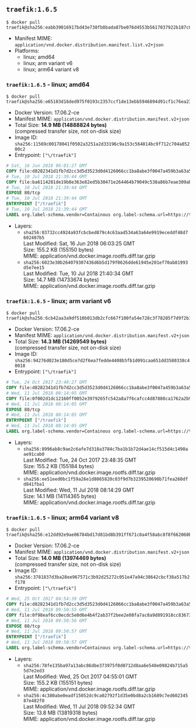 ## `traefik:1.6.5`

```console
$ docker pull traefik@sha256:eabb39016917bd43e738fb8bada87be076d4553b5617037922b187c0a656f4a4
```

-	Manifest MIME: `application/vnd.docker.distribution.manifest.list.v2+json`
-	Platforms:
	-	linux; amd64
	-	linux; arm variant v6
	-	linux; arm64 variant v8

### `traefik:1.6.5` - linux; amd64

```console
$ docker pull traefik@sha256:e65103d16ded975f0193c2357ccf1de13ebb5946894d91cf1c76ea23033d0476
```

-	Docker Version: 17.06.2-ce
-	Manifest MIME: `application/vnd.docker.distribution.manifest.v2+json`
-	Total Size: **14.9 MB (14888824 bytes)**  
	(compressed transfer size, not on-disk size)
-	Image ID: `sha256:11569c00178041f0502a3251a2d33196c9a153c564814bc9f712c704a85200c2`
-	Entrypoint: `["\/traefik"]`

```dockerfile
# Sat, 16 Jun 2018 06:01:27 GMT
COPY file:d8282341d1fb7d2cc3d5d3523d0d4126066cc1ba8abe3f0047a459b3a63a5653 in /etc/ssl/certs/ 
# Tue, 10 Jul 2018 21:39:44 GMT
COPY file:ba6114281de19b8e363e82ed5b30471e264464b79049c538a86b7eae309ab46e in / 
# Tue, 10 Jul 2018 21:39:44 GMT
EXPOSE 80/tcp
# Tue, 10 Jul 2018 21:39:44 GMT
ENTRYPOINT ["/traefik"]
# Tue, 10 Jul 2018 21:39:44 GMT
LABEL org.label-schema.vendor=Containous org.label-schema.url=https://traefik.io org.label-schema.name=Traefik org.label-schema.description=A modern reverse-proxy org.label-schema.version=v1.6.5 org.label-schema.docker.schema-version=1.0
```

-	Layers:
	-	`sha256:03732cc4924a93fcbcbed879c4c63aad534a63a64e9919eceddf48d7602407b5`  
		Last Modified: Sat, 16 Jun 2018 06:03:25 GMT  
		Size: 155.2 KB (155150 bytes)  
		MIME: application/vnd.docker.image.rootfs.diff.tar.gzip
	-	`sha256:6023e30b264079307436d6b5d179f0626dde61945e201ef70ab81993d5e7ee15`  
		Last Modified: Tue, 10 Jul 2018 21:40:34 GMT  
		Size: 14.7 MB (14733674 bytes)  
		MIME: application/vnd.docker.image.rootfs.diff.tar.gzip

### `traefik:1.6.5` - linux; arm variant v6

```console
$ docker pull traefik@sha256:6cb42aa3a9df510b013db2cfc667f100fa54e728c3f78205f7d9f2b1030e30b2
```

-	Docker Version: 17.06.2-ce
-	Manifest MIME: `application/vnd.docker.distribution.manifest.v2+json`
-	Total Size: **14.3 MB (14269549 bytes)**  
	(compressed transfer size, not on-disk size)
-	Image ID: `sha256:94276d023e180d5ce7d2f6ea7fedde4408b5fb1d091caa651dd3580338c40018`
-	Entrypoint: `["\/traefik"]`

```dockerfile
# Tue, 24 Oct 2017 23:48:27 GMT
COPY file:d8282341d1fb7d2cc3d5d3523d0d4126066cc1ba8abe3f0047a459b3a63a5653 in /etc/ssl/certs/ 
# Wed, 11 Jul 2018 08:14:05 GMT
COPY file:0f002d1dc12160ff0052e3979265fc542a8a7f6cafcc4d87880ca1762a2b96b0 in / 
# Wed, 11 Jul 2018 08:14:05 GMT
EXPOSE 80/tcp
# Wed, 11 Jul 2018 08:14:05 GMT
ENTRYPOINT ["/traefik"]
# Wed, 11 Jul 2018 08:14:05 GMT
LABEL org.label-schema.vendor=Containous org.label-schema.url=https://traefik.io org.label-schema.name=Traefik org.label-schema.description=A modern reverse-proxy org.label-schema.version=v1.6.5 org.label-schema.docker.schema-version=1.0
```

-	Layers:
	-	`sha256:8996ab8c9ae2c6afe7d318a3784c7ba1b1b72d4ae14cf515d4c1490aae91cab0`  
		Last Modified: Tue, 24 Oct 2017 23:48:35 GMT  
		Size: 155.2 KB (155184 bytes)  
		MIME: application/vnd.docker.image.rootfs.diff.tar.gzip
	-	`sha256:ee51eed0bc1f59a26e1d8065820c03f9d7b3239520690b71fea260dfd841fba1`  
		Last Modified: Wed, 11 Jul 2018 08:14:29 GMT  
		Size: 14.1 MB (14114365 bytes)  
		MIME: application/vnd.docker.image.rootfs.diff.tar.gzip

### `traefik:1.6.5` - linux; arm64 variant v8

```console
$ docker pull traefik@sha256:e12dd92e9ae06784bd17d81bd8b391ff671c8a4f58abc8f8f662060b39140743
```

-	Docker Version: 17.06.2-ce
-	Manifest MIME: `application/vnd.docker.distribution.manifest.v2+json`
-	Total Size: **14.0 MB (13974469 bytes)**  
	(compressed transfer size, not on-disk size)
-	Image ID: `sha256:3781837d3ba28ee967571c3b92d25272c051e47a94c38642cbcf38a517b2f178`
-	Entrypoint: `["\/traefik"]`

```dockerfile
# Wed, 25 Oct 2017 04:54:39 GMT
COPY file:d8282341d1fb7d2cc3d5d3523d0d4126066cc1ba8abe3f0047a459b3a63a5653 in /etc/ssl/certs/ 
# Wed, 11 Jul 2018 09:50:55 GMT
COPY file:0f98eaf6cc0ecdc5e0d6e4b4f2ab37f2bee2e08fa7ac8a9d891918cc83673cdd in / 
# Wed, 11 Jul 2018 09:50:56 GMT
EXPOSE 80/tcp
# Wed, 11 Jul 2018 09:50:57 GMT
ENTRYPOINT ["/traefik"]
# Wed, 11 Jul 2018 09:50:57 GMT
LABEL org.label-schema.vendor=Containous org.label-schema.url=https://traefik.io org.label-schema.name=Traefik org.label-schema.description=A modern reverse-proxy org.label-schema.version=v1.6.5 org.label-schema.docker.schema-version=1.0
```

-	Layers:
	-	`sha256:78fe135ba97a13abc86dbe373975f0d0712d8aa6e540e09824b715a55d7e2ed3`  
		Last Modified: Wed, 25 Oct 2017 04:55:01 GMT  
		Size: 155.2 KB (155151 bytes)  
		MIME: application/vnd.docker.image.rootfs.diff.tar.gzip
	-	`sha256:4c380abe0eadf15052dc9ca02792f1d35e0bd8a2cb1689c7ed60234587e482f0`  
		Last Modified: Wed, 11 Jul 2018 09:52:34 GMT  
		Size: 13.8 MB (13819318 bytes)  
		MIME: application/vnd.docker.image.rootfs.diff.tar.gzip
